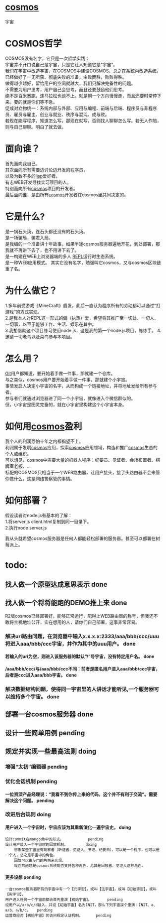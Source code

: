# [cosmos][4]
宇宙

# COSMOS哲学
COSMOS没有名字，它只是一次哲学实践：       
宇宙并不开口说自己是宇宙，只是它让人知道它是“宇宙”。        
我们在宇宙中改造宇宙，在COSMOS中建设COSMOS，总之在系统内改造系统。          
已经做好了一无所获、彻底失败的准备，由败而胜，败败得胜。       
做得越少越好，留给用户的空间就越大，我们只解决完备性的问题。           
不需要为用户思考，用户自己会思考，而且还要鼓励他们思考。      
绝不是百米赛跑，连马拉松也谈不上。就是朝一个方向慢慢走，而且还要时常停下来。要的就是你们等不急。      
促成对立物统一：系统内部与外部、应用与编程、前端与后端、程序员与非程序员、雇员与雇主、创业与就业、秩序与混沌、成与败。               
若现在能写程序，知道怎么写，那现在就写，否则找人聊聊怎么写。若无人作陪，则与自己聊聊。明白了就去做。


# 面向谁？
首先面向我自己。   
其次面向所有需要边讨论边开发的程序员，    
以及为数不多的[lisp][3]爱好者。    
有志WEB开发寻找实习项目的人。      
特别面向所有[cosmos][4]项目的开发者。     
最后面向谁，是由所有[cosmos][4]开发者在cosmos里共同决定的。     



# 它是什么?
是一锅石头汤，连石头都还没有的石头汤。          
是一场骗局，骗君入局。     
是我编的一个准备讲十年故事。如果半途cosmos服务器遍地开花，到处部署，那我就不再讲下去了，也不用讲下去了。             
是一构建在WEB上浏览器端的多人 [REPL][1]运行时生态系统。     
是一种WEB应用模式。
其实它没有名字，勉强叫它cosmos，又与cosmos区块链重了名。     



# 为什么做它？
1.多年前受游戏《MineCraft》启发，此后一直认为程序所有的劳动都可以通过“打游戏”的方式实现。     
2.是我本人对REPL这一形式的偏（执热）爱，希望将其推广至一切处、一切人、一切事，以至于能够工作、生活、娱乐在其中。           
3.我想借助这个项目练习使用node.js，这是我的第一个node.js项目，练练手。
4.邀请一切老鸟以及菜鸟参与本项目。  


# 怎么用？
[Git][2]用户都知道，要开始着手做一件事，那就建一个仓库。     
与之类似，cosmos用户要开始着手做一件事，那就建个小宇宙。     
事情发启人决定小宇宙的名字，从而构成一个链接地址，并将地址发给所有参与者。      
参与者们就通过浏览器进了同一个小宇宙，就像进入个微信群似的。     
但，小宇宙是图灵完备的，就在小宇宙里构建这个小宇宙本身。      


# 如何用[cosmos][4]盈利
我个人的利润恐怕十年之内都指望不上。    
利润属于发明[cosmos][4]应用，探索[cosmos][4]应用领域，构造和推广[cosmos][4]生态的个人或组织。        
可以想见，cosmos中需要大量的机器人程序：纪要员、见证者、会场布置者、棋牌室老板、...  
标配的COSMOS只相当于一个WEB路由器，让用户接头，接了头路由器不会来管你做什么，这是网络警察管的事情。      

# 如何部署？   
假设读者对node.js有基本的了解：     
1.将server.js client.html复制到同一目录下。     
2.执行node server.js               

我从头就希望cosmos服务器是任何人都能轻松部署的服务器。甚至可以部署在树莓派上。

# todo:
## 找人做一个原型达成意思表示       done
## 找人做一个将将能跑的DEMO推上来   done
R2版cosmos已经部署好，能够正常运行，配得上WEB路由器的称号，但我还不敢将主机地址公开，实在想用的人，请你们自己部署，这事非常容易。      
### 解决uri路由问题，在浏览器中输入x.x.x.x:2333/aaa/bbb/ccc/uuu将进入aaa/bbb/ccc宇宙，并作为其中的uuu用户。    done
#### 若输入的uri为空，则进入该服务器的默认“/”号宇宙，没有特定用户名。                  done
#### /aaa/bbb/ccc/与/aaa/bbb/ccc不同：前者是匿名用户进入aaa/bbb/ccc宇宙，后者是ccc进入aaa/bbb宇宙。 done
### 解决数据结构问题，使得同一宇宙里的人讲话才能听见,一个服务器可以维持多个宇宙。  done
## 
## 部署一台cosmos服务器             done         
## 设计一些简单用例                 pending           
## 规定并实现一些最高法则            doing        
### 增强“太初”编辑器                pending        
### 优化会话机制                    pending          
####    一位资深产品经理说：“我看不到你传上来的代码，这个并不有利于交流”。需要解决这个问题。 pending        
### 改进后台规则                    doing           
####    用户进入一个宇宙时，宇宙应该为其重新演化一遍宇宙史。        doing   
    设计commit在mongodb中的形式。           pending
    设计用户敲入一个宇宙时的回放机制。        doing
        想象某些宇宙里有观察者（听证者、见证人、书记、纪要员），可以是一个程序，也可以是一个人，总之是宇宙中的角色。      
        回放可以由专门的角色来实现。      
        现在的问题是cosmos系统能否支持各种角色，尤其是回放者、见证人这种角色。       
####    更多设想                       pending
    一台cosmos服务器所有的宇宙中有一个【元宇宙】，或叫【法宇宙】，或叫【初始宇宙】，或叫【宪宇宙】，      
    用户进入任何一个宇宙前都会首先重演【初始宇宙】。       pending                 
    设用户以/a/b/c/d敲入，并设【初始宇宙】名为INIT，那么下列宇宙挨个重演：INIT、a、a/b、a/b/c。   pending          
    运营商应对【初始宇宙】的访问规定认证机制。      pending



[1]: https://en.wikipedia.org/wiki/Read%E2%80%93eval%E2%80%93print_loop
[2]: https://en.wikipedia.org/wiki/Git
[3]:https://en.wikipedia.org/wiki/Lisp
[4]:https://github.com/zhangshenhua/cosmos



